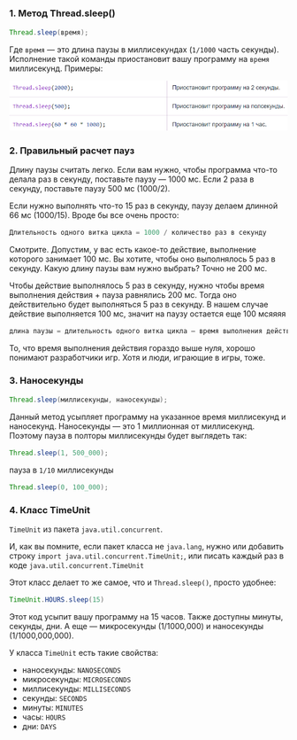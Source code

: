 ### 1. Метод Thread.sleep() 


```java
Thread.sleep(время);
```

Где `время` — это длина паузы в миллисекундах (`1/1000` часть секунды).
Исполнение такой команды приостановит вашу программу на `время` миллисекунд. Примеры:

![Pasted image 20230413194446.png](..%2Fimg%2Flevel9%2FPasted%20image%2020230413194446.png)

### 2. Правильный расчет пауз 

Длину паузы считать легко. Если вам нужно, чтобы программа что-то делала раз в секунду, поставьте паузу — 1000 мс. Если 2 раза в секунду, поставьте паузу 500 мс (1000/2).

Если нужно выполнять что-то 15 раз в секунду, паузу делаем длинной 66 мс (1000/15). Вроде бы все очень просто:

```java
Длительность одного витка цикла = 1000 / количество раз в секунду
```

Смотрите. Допустим, у вас есть какое-то действие, выполнение которого занимает 100 мс. Вы хотите, чтобы оно выполнялось 5 раз в секунду. Какую длину паузы вам нужно выбрать? Точно не 200 мс.

Чтобы действие выполнялось 5 раз в секунду, нужно чтобы время выполнения действия + пауза равнялись 200 мс. Тогда оно действительно будет выполняться 5 раз в секунду. В нашем случае действие выполняется 100 мс, значит на паузу остается еще 100 мсяяяя

```java
длина паузы = длительность одного витка цикла — время выполнения действия
```

То, что время выполнения действия гораздо выше нуля, хорошо понимают разработчики игр. Хотя и люди, играющие в игры, тоже.

### 3. Наносекунды 

```java
Thread.sleep(миллисекунды, наносекунды);
```

Данный метод усыпляет программу на указанное время миллисекунд и наносекунд.
Наносекунды — это 1 миллионная от миллисекунд. Поэтому пауза в полторы миллисекунды будет выглядеть так:

```java
Thread.sleep(1, 500_000);
```

пауза в `1/10` миллисекунды

```java
Thread.sleep(0, 100_000);
```

### 4. Класс TimeUnit 

`TimeUnit` из пакета `java.util.concurrent`.

И, как вы помните, если пакет класса не `java.lang`, нужно или добавить строку `import java.util.concurrent.TimeUnit;`, или писать каждый раз в коде `java.util.concurrent.TimeUnit`

Этот класс делает то же самое, что и `Thread.sleep()`, просто удобнее:

```java
TimeUnit.HOURS.sleep(15)
```

Этот код усыпит вашу программу на 15 часов. Также доступны минуты, секунды, дни.  А еще — микросекунды (1/1000,000) и наносекунды (1/1000,000,000).

У класса `TimeUnit` есть такие свойства:

-   наносекунды: `NANOSECONDS`
-   микросекунды: `MICROSECONDS`
-   миллисекунды: `MILLISECONDS`
-   секунды: `SECONDS`
-   минуты: `MINUTES`
-   часы: `HOURS`
-   дни: `DAYS`